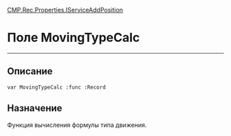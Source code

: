﻿---
Link: CMP.Rec.Properties.IServiceAddPosition.@MovingTypeCalc
---

<!---  Навигация
[Имя проекта](#) :
-->
[CMP.Rec.Properties.IServiceAddPosition](Default)

# Поле MovingTypeCalc
---

## Описание

    var MovingTypeCalc :func :Record

<!--
## Аргументы{#Args}

### Аргумент1

Описание аргумента 1
-->

## Назначение

Функция вычисления формулы типа движения.

<!--
## Пример

    MovingTypeCalc...
-->

